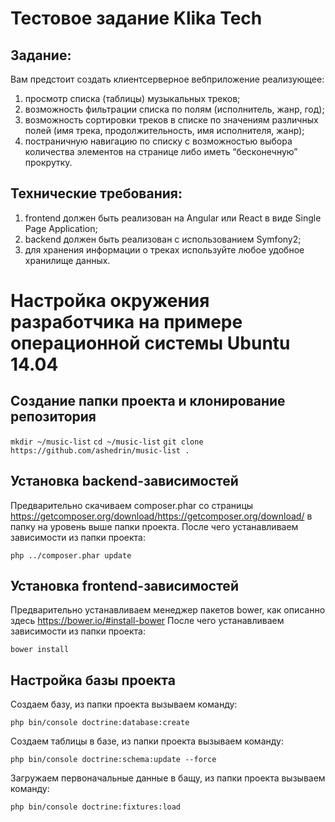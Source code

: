 Тестовое задание Klika Tech 
===========================

Задание:
---------------

Вам предстоит создать клиент­серверное веб­приложение реализующее:

1. просмотр списка (таблицы) музыкальных треков;
2. возможность фильтрации списка по полям (исполнитель, жанр, год);
3. возможность сортировки треков в списке по значениям различных полей (имя трека, продолжительность, имя исполнителя, жанр);
4. постраничную навигацию по списку с возможностью выбора количества элементов на странице либо иметь “бесконечную” прокрутку.

Технические требования:
-------------------------

1. front­end должен быть реализован на Angular или React в виде Single Page Application;
2. back­end должен быть реализован с использованием Symfony2;
3. для хранения информации о треках используйте любое удобное хранилище данных.

Настройка окружения разработчика на примере операционной системы Ubuntu 14.04
=============================================================================

Создание папки проекта и клонирование репозитория
-------------------------------------------------

`mkdir ~/music-list`
`cd ~/music-list`
`git clone https://github.com/ashedrin/music-list .`

Установка backend-зависимостей
------------------------------
Предварительно скачиваем composer.phar со страницы https://getcomposer.org/download/https://getcomposer.org/download/ в папку на уровень выше папки проекта.
После чего устанавливаем зависимости из папки проекта:

`php ../composer.phar update`

Установка frontend-зависимостей
-------------------------------
Предварительно устанавливаем менеджер пакетов bower, как описанно здесь https://bower.io/#install-bower
После чего устанавливаем зависимости из папки проекта:

`bower install`

Настройка базы проекта
----------------------
Создаем базу, из папки проекта вызываем команду:

`php bin/console doctrine:database:create`

Создаем таблицы в базе, из папки проекта вызываем команду:

`php bin/console doctrine:schema:update --force`

Загружаем первоначальные данные в бащу, из папки проекта вызываем команду:

`php bin/console doctrine:fixtures:load`
